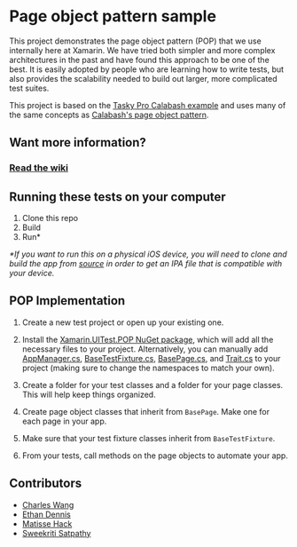 # Page object pattern sample

This project demonstrates the page object pattern (POP) that we use internally here at Xamarin. We have tried both simpler and more complex architectures in the past and have found this approach to be one of the best. It is easily adopted by people who are learning how to write tests, but also provides the scalability needed to build out larger, more complicated test suites.

This project is based on the [Tasky Pro Calabash example](https://developer.xamarin.com/samples/test-cloud/TaskyPro/TaskyPro-Calabash/) and uses many of the same concepts as [Calabash's page object pattern](https://developer.xamarin.com/guides/testcloud/calabash/xplat-best-practices/).

## Want more information?

### [Read the wiki](https://github.com/xamarin-automation-service/uitest-pop-example/wiki)

## Running these tests on your computer

1. Clone this repo
1. Build
1. Run*

_*If you want to run this on a physical iOS device, you will need to clone and build the app from [source](https://developer.xamarin.com/samples/test-cloud/TaskyPro/TaskyPro-Calabash/) in order to get an IPA file that is compatible with your device._

## POP Implementation

1. Create a new test project or open up your existing one.

1. Install the [Xamarin.UITest.POP NuGet package](https://www.nuget.org/packages/Xamarin.UITest.POP), which will add all the necessary files to your project. Alternatively, you can manually add [AppManager.cs](Xamarin.UITest.POPSample/AppManager.cs), [BaseTestFixture.cs](Xamarin.UITest.POPSample/BaseTestFixture.cs), [BasePage.cs](Xamarin.UITest.POPSample/BasePage.cs), and [Trait.cs](Xamarin.UITest.POPSample/Trait.cs) to your project (making sure to change the namespaces to match your own).

1. Create a folder for your test classes and a folder for your page classes. This will help keep things organized.

1. Create page object classes that inherit from `BasePage`. Make one for each page in your app.

1. Make sure that your test fixture classes inherit from `BaseTestFixture`.

1. From your tests, call methods on the page objects to automate your app.

## Contributors

* [Charles Wang](https://github.com/chawang)
* [Ethan Dennis](https://github.com/erdennis13)
* [Matisse Hack](https://github.com/MatisseHack)
* [Sweekriti Satpathy](https://github.com/Sweekriti91)
